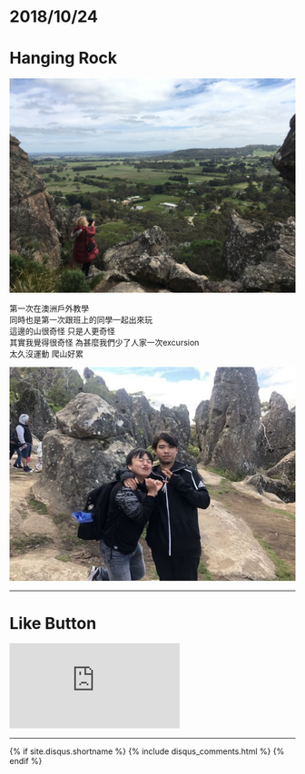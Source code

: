 # 2018/10/24
# Hanging Rock

![ALT_Text](IMG_1865.JPG)

第一次在澳洲戶外教學<br/>
同時也是第一次跟班上的同學一起出來玩<br/>
這邊的山很奇怪 只是人更奇怪<br/>
其實我覺得很奇怪 為甚麼我們少了人家一次excursion<br/>
太久沒運動 爬山好累



![ALT_Text](IMG_1884.JPG)

* * *

# Like Button

<iframe class="lc-margin-top-64 lc-margin-bottom-32 lc-mobile" data-v-b66e9a5a="" frameborder="0" src="https://button.like.co/in/embed/s9443112/button"> </iframe>

* * *

{% if site.disqus.shortname %}
  {% include disqus_comments.html %}
{% endif %}